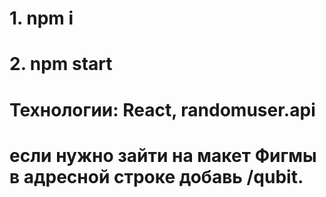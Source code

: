 # 1. npm i
# 2. npm start
# Технологии: React, randomuser.api
# если нужно зайти на макет Фигмы в адресной строке добавь /qubit.